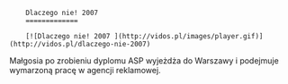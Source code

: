 
        Dlaczego nie! 2007 
        =============
        
        [![Dlaczego nie! 2007 ](http://vidos.pl/images/player.gif)](http://vidos.pl/dlaczego-nie-2007)
        
        
 Małgosia po zrobieniu dyplomu ASP wyjeżdża do Warszawy i podejmuje wymarzoną pracę w agencji reklamowej.
    